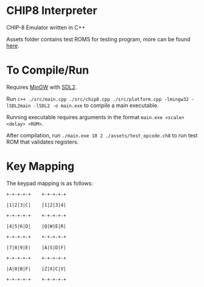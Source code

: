 # CHIP8 Interpreter
CHIP-8 Emulator written in C++

Assets folder contains test ROMS for testing program, more can be found [here](https://github.com/dmatlack/chip8/tree/master/roms/games).
# To Compile/Run

Requires [MinGW](https://www.mingw-w64.org/) with [SDL2](https://www.libsdl.org/).

Run `c++ ./src/main.cpp ./src/chip8.cpp ./src/platform.cpp -lmingw32 -lSDL2main -lSDL2 -o main.exe` to compile a main executable.

Running executable requires arguments in the format `main.exe <scale> <delay> <ROM>`. 

After compilation, run `./main.exe 10 2 ./assets/test_opcode.ch8` to run test ROM that validates registers.

# Key Mapping
The keypad mapping is as follows:


    +-+-+-+-+    +-+-+-+-+
    
    |1|2|3|C|    |1|2|3|4|
    
    +-+-+-+-+    +-+-+-+-+
    
    |4|5|6|D|    |Q|W|E|R|
    
    +-+-+-+-+    +-+-+-+-+
    
    |7|8|9|E|    |A|S|D|F|
    
    +-+-+-+-+    +-+-+-+-+
    
    |A|0|B|F|    |Z|X|C|V|
    
    +-+-+-+-+    +-+-+-+-+
